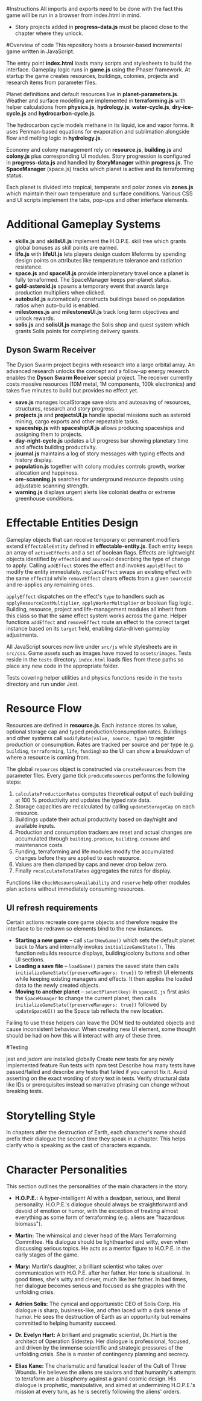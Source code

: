 #Instructions
All imports and exports need to be done with the fact this game will be run in a browser from index.html in mind.
- Story projects added in **progress-data.js** must be placed close to the chapter where they unlock.

#Overview of code
This repository hosts a browser‑based incremental game written in JavaScript.

The entry point **index.html** loads many scripts and stylesheets to build the
interface.  Gameplay logic runs in **game.js** using the Phaser framework.  At
startup the game creates resources, buildings, colonies, projects and research
items from parameter files.

Planet definitions and default resources live in **planet-parameters.js**.
Weather and surface modelling are implemented in **terraforming.js** with helper
calculations from **physics.js**, **hydrology.js**, **water-cycle.js**,
**dry-ice-cycle.js** and **hydrocarbon-cycle.js**.

The hydrocarbon cycle models methane in its liquid, ice and vapor forms.  It
uses Penman-based equations for evaporation and sublimation alongside flow and
melting logic in **hydrology.js**.

Economy and colony management rely on **resource.js**, **building.js** and
**colony.js** plus corresponding UI modules.  Story progression is configured in
**progress-data.js** and handled by **StoryManager** within **progress.js**.
The **SpaceManager** (space.js) tracks which planet is active and its
terraforming status.

Each planet is divided into tropical, temperate and polar zones via **zones.js**
which maintain their own temperature and surface conditions.  Various CSS and UI
scripts implement the tabs, pop-ups and other interface elements.

# Additional Gameplay Systems

- **skills.js** and **skillsUI.js** implement the H.O.P.E. skill tree which grants global bonuses as skill points are earned.
- **life.js** with **lifeUI.js** lets players design custom lifeforms by spending design points on attributes like temperature tolerance and radiation resistance.
- **space.js** and **spaceUI.js** provide interplanetary travel once a planet is fully terraformed. The SpaceManager keeps per-planet status.
- **gold-asteroid.js** spawns a temporary event that awards large production multipliers when clicked.
- **autobuild.js** automatically constructs buildings based on population ratios when auto-build is enabled.
- **milestones.js** and **milestonesUI.js** track long term objectives and unlock rewards.
- **solis.js** and **solisUI.js** manage the Solis shop and quest system which grants Solis points for completing delivery quests.

## Dyson Swarm Receiver
The Dyson Swarm project begins with research into a large orbital array. An advanced research unlocks the concept and a follow-up energy research enables the **Dyson Swarm Receiver** special project. The receiver currently costs massive resources (10M metal, 1M components, 100k electronics) and takes five minutes to build but provides no effect yet.
- **save.js** manages localStorage save slots and autosaving of resources, structures, research and story progress.
- **projects.js** and **projectsUI.js** handle special missions such as asteroid mining, cargo exports and other repeatable tasks.
- **spaceship.js** with **spaceshipUI.js** allows producing spaceships and assigning them to projects.
- **day-night-cycle.js** updates a UI progress bar showing planetary time and affects building productivity.
- **journal.js** maintains a log of story messages with typing effects and history display.
- **population.js** together with colony modules controls growth, worker allocation and happiness.
- **ore-scanning.js** searches for underground resource deposits using adjustable scanning strength.
- **warning.js** displays urgent alerts like colonist deaths or extreme greenhouse conditions.

# Effectable Entities Design

Gameplay objects that can receive temporary or permanent modifiers extend
`EffectableEntity` defined in **effectable-entity.js**.  Each entity keeps an
array of `activeEffects` and a set of boolean flags.  Effects are lightweight
objects identified by `effectId` and `sourceId` describing the type of change to
apply.  Calling `addEffect` stores the effect and invokes `applyEffect` to
modify the entity immediately.  `replaceEffect` swaps an existing effect with
the same `effectId` while `removeEffect` clears effects from a given
`sourceId` and re-applies any remaining ones.

`applyEffect` dispatches on the effect's `type` to handlers such as
`applyResourceCostMultiplier`, `applyWorkerMultiplier` or boolean flag logic.
Building, resource, project and life-management modules all inherit from this
class so that the same effect system works across the game.  Helper functions
`addEffect` and `removeEffect` route an effect to the correct target instance
based on its `target` field, enabling data-driven gameplay adjustments.

All JavaScript sources now live under `src/js` while stylesheets are in
`src/css`.  Game assets such as images have moved to `assets/images`.  Tests
reside in the `tests` directory.  `index.html` loads files from these paths so
place any new code in the appropriate folder.

Tests covering helper utilities and physics functions reside in the `tests`
directory and run under Jest.

# Resource Flow

Resources are defined in **resource.js**.  Each instance stores its value,
optional storage cap and typed production/consumption rates.  Buildings and
other systems call `modifyRate(value, source, type)` to register production or
consumption.  Rates are tracked per source and per type (e.g. `building`,
`terraforming`, `life`, `funding`) so the UI can show a breakdown of where a
resource is coming from.

The global `resources` object is constructed via `createResources` from the
parameter files.  Every game tick `produceResources` performs the following
steps:

1. `calculateProductionRates` computes theoretical output of each building at
   100 % productivity and updates the typed rate data.
2. Storage capacities are recalculated by calling `updateStorageCap` on each
   resource.
3. Buildings update their actual productivity based on day/night and available
   inputs.
4. Production and consumption trackers are reset and actual changes are
   accumulated through `building.produce`, `building.consume` and maintenance
   costs.
5. Funding, terraforming and life modules modify the accumulated changes before
   they are applied to each resource.
6. Values are then clamped by caps and never drop below zero.
7. Finally `recalculateTotalRates` aggregates the rates for display.

Functions like `checkResourceAvailability` and `reserve` help other modules plan
actions without immediately consuming resources.

## UI refresh requirements

Certain actions recreate core game objects and therefore require the interface
to be redrawn so elements bind to the new instances.

- **Starting a new game** – call `startNewGame()` which sets the default planet
  back to Mars and internally invokes `initializeGameState()`. This function
  rebuilds resource displays, building/colony buttons and other UI sections.
- **Loading a save file** – `loadGame()` parses the saved state then calls
  `initializeGameState({preserveManagers: true})` to refresh UI elements while
  keeping existing managers and effects. It then applies the loaded data to the
  newly created objects.
- **Moving to another planet** – `selectPlanet(key)` in `spaceUI.js` first asks
  the `SpaceManager` to change the current planet, then calls
  `initializeGameState({preserveManagers: true})` followed by `updateSpaceUI()`
  so the Space tab reflects the new location.

Failing to use these helpers can leave the DOM tied to outdated objects and
cause inconsistent behaviour.  When creating new UI element, some thought should be had on how this will interact with any of these three.

#Testing

jest and jsdom are installed globally
Create new tests for any newly implemented feature
Run tests with npm test
Describe how many tests have passed/failed and describe any tests that failed if you cannot fix it.
Avoid asserting on the exact wording of story text in tests. Verify structural data like IDs or prerequisites instead so narrative phrasing can change without breaking tests.

# Storytelling Style
In chapters after the destruction of Earth, each character's name should prefix their dialogue the second time they speak in a chapter. This helps clarify who is speaking as the cast of characters expands.

# Character Personalities

This section outlines the personalities of the main characters in the story.

*   **H.O.P.E.:** A hyper-intelligent AI with a deadpan, serious, and literal personality. H.O.P.E.'s dialogue should always be straightforward and devoid of emotion or humor, with the exception of treating almost everything as some form of terraforming (e.g. aliens are "hazardous biomass").

*   **Martin:** The whimsical and clever head of the Mars Terraforming Committee. His dialogue should be lighthearted and witty, even when discussing serious topics. He acts as a mentor figure to H.O.P.E. in the early stages of the game.

*   **Mary:** Martin's daughter, a brilliant scientist who takes over communication with H.O.P.E. after her father. Her tone is situational. In good times, she's witty and clever, much like her father. In bad times, her dialogue becomes serious and focused as she grapples with the unfolding crisis.

*   **Adrien Solis:** The cynical and opportunistic CEO of Solis Corp. His dialogue is sharp, business-like, and often laced with a dark sense of humor. He sees the destruction of Earth as an opportunity but remains committed to helping humanity succeed.

*   **Dr. Evelyn Hart:** A brilliant and pragmatic scientist, Dr. Hart is the architect of Operation Sidestep. Her dialogue is professional, focused, and driven by the immense scientific and strategic pressures of the unfolding crisis. She is a master of contingency planning and secrecy.

*   **Elias Kane:** The charismatic and fanatical leader of the Cult of Three Wounds. He believes the aliens are saviors and that humanity's attempts to terraform are a blasphemy against a grand cosmic design. His dialogue is prophetic, manipulative, and aimed at undermining H.O.P.E.'s mission at every turn, as he is secretly following the aliens' orders.
